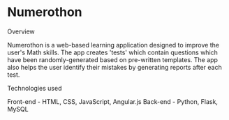 # Numerothon

Overview

Numerothon is a web-based learning application designed to improve the user's Math skills. The app creates 'tests' which contain questions which have been randomly-generated based on pre-written templates. The app also helps the user identify their mistakes by generating reports after each test.

Technologies used

Front-end - HTML, CSS, JavaScript, Angular.js
Back-end - Python, Flask, MySQL
